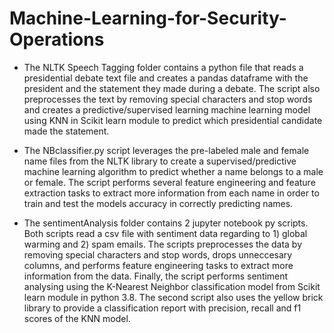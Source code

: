 # Machine-Learning-for-Security-Operations

- The NLTK Speech Tagging folder contains a python file that reads a presidential debate text file and creates a pandas dataframe with the president and the statement they made during a debate. The script also preprocesses the text by removing special characters and stop words and creates a predictive/supervised learning machine learning model using KNN in Scikit learn module to predict which presidential candidate made the statement.

- The NBclassifier.py script leverages the pre-labeled male and female name files from the NLTK library to create a supervised/predictive machine learning algorithm to predict whether a name belongs to a male or female. The script performs several feature engineering and feature extraction tasks to extract more information from each name in order to train and test the models accuracy in correctly predicting names.

- The sentimentAnalysis folder contains 2 jupyter notebook py scripts. Both scripts read a csv file with sentiment data regarding to 1) global warming and 2) spam emails. The scripts preprocesses the data by removing special characters and stop words, drops unneccesary columns, and performs feature engineering tasks to extract more information from the data. Finally, the script performs sentiment analysing using the K-Nearest Neighbor classification model from Scikit learn module in python 3.8. The second script also uses the yellow brick library to provide a classification report with precision, recall and f1 scores of the KNN model.
